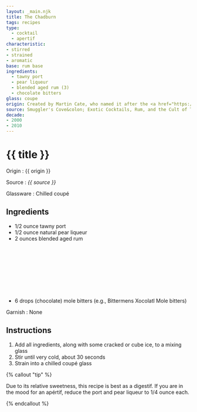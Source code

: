 ```yaml
---
layout: _main.njk
title: The Chadburn
tags: recipes
type:
  - cocktail
  - apertif
characteristic:
- stirred
- strained
- aromatic
base: rum base
ingredients:
  - tawny port
  - pear liqueur
  - blended aged rum (3)
  - chocolate bitters
glass: coupe
origin: Created by Martin Cate, who named it after the <a href="https://en.wikipedia.org/wiki/Engine_order_telegraph" target="_blank" rel="exteranl noopener">Chadburn telegraph</a>.
source: Smuggler's Cove&colon; Exotic Cocktails, Rum, and the Cult of Tiki
decade:
- 2000
- 2010
---
```

<!-- markdownlint-disable MD025 -->
# {{ title }}
<!-- markdownlint-disable MD025 -->

Origin
  : {{ origin }}

Source
  : <cite>{{ source }}</cite>

Glassware
  : Chilled coupé

## Ingredients

* 1/2 ounce tawny port
* 1/2 ounce natural pear liqueur
* 2 ounces blended aged rum<icon-l space="1em" class="bigger" label="(3)"><span class="with-icon"><svg class="icon"><use href="/assets/images/icons/circle-3.svg#circle-3"></use></svg></span></icon-l>
* 6 drops (chocolate) mole bitters (e.g., Bittermens Xocolatl Mole bitters)

Garnish
  : None

## Instructions

1. Add all ingredients, along with some cracked or cube ice, to a mixing glass
2. Stir until very cold, about 30 seconds
3. Strain into a chilled coupé glass

<!-- markdownlint-disable MD012 -->
{% callout "tip" %}
<!-- markdownlint-enable MD012 -->

  Due to its relative sweetness, this recipe is best as a digestif. If you are in the mood for an apértif, reduce the port and pear liqueur to 1/4 ounce each.

{% endcallout %}
